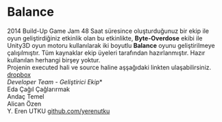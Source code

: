 Balance
=======
2014 Build-Up Game Jam
48 Saat süresince oluşturduğunuz bir ekip ile oyun geliştirdiğiniz etkinlik olan bu etkinlikte, **Byte-Overdose** ekibi ile Unity3D oyun motoru kullanılarak iki boyutlu **Balance** oyunu geliştirilmeye çalışılmıştır. Tüm kaynaklar ekip üyeleri tarafından hazırlanmıştır. Hazır kullanılan herhangi birşey yoktur.<br>
Projenin executed hali ve source haline aşşağıdaki linkten ulaşabilirsiniz.
<a href="https://www.dropbox.com/sh/h9fgaykntvmj2rt/AAB572WGJd4QjEhxr0yd5bsNa">dropbox</a><br>
*Developer Team - Geliştirici Ekip** <br>
Eda Çağıl Çağlarırmak <br>
Andaç Temel <br>
Alican Özen <br>
Y. Eren UTKU <a href="www.github.com/yerenutku">github.com/yerenutku</a><br>
 
